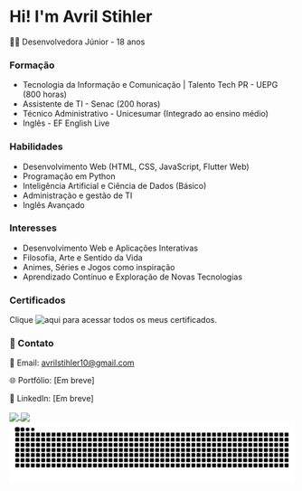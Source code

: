 #   Hi! I'm Avril Stihler

👩‍💻 Desenvolvedora Júnior - 18 anos

### Formação

- Tecnologia da Informação e Comunicação | Talento Tech PR - UEPG (800 horas)
- Assistente de TI - Senac (200 horas)
- Técnico Administrativo - Unicesumar (Integrado ao ensino médio)
- Inglês - EF English Live

### Habilidades

- Desenvolvimento Web (HTML, CSS, JavaScript, Flutter Web)
- Programação em Python
- Inteligência Artificial e Ciência de Dados (Básico)
- Administração e gestão de TI
- Inglês Avançado

### Interesses

- Desenvolvimento Web e Aplicações Interativas
- Filosofia, Arte e Sentido da Vida
- Animes, Séries e Jogos como inspiração
- Aprendizado Contínuo e Exploração de Novas Tecnologias

### Certificados
Clique ![aqui](avrilstihler/Certificados) para acessar todos os meus certificados.

### 📌 Contato

📧 Email: avrilstihler10@gmail.com

🌐 Portfólio: [Em breve]

💼 LinkedIn: [Em breve]

<a href= "https://github.com/avrilstihler/github-readme-stats">
  <img height=150 align="center" src="https://github-readme-stats.vercel.app/api?username=avrilstihler&show_icons=true&theme=github_dark_dimmed" />
</a>
<a href="https://github.com/avrilstihler/convoychat">
  <img height=150 align="center" src="https://github-readme-stats.vercel.app/api/top-langs?username=avrilstihler&layout=compact&langs_count=8&card_width=320&theme=github_dark_dimmed" />
</a>

<picture align="center">
  <source media="(prefers-color-scheme: dark)" srcset="https://raw.githubusercontent.com/avrilstihler/avrilstihler/output/github-contribution-grid-snake-dark.svg">
  <source media="(prefers-color-scheme: light)" srcset="https://raw.githubusercontent.com/avrilstihler/avrilstihler/output/github-contribution-grid-snake-dark.svg">
  <img align="center" alt="github contribution grid snake animation" src="https://raw.githubusercontent.com/avrilstihler/avrilstihler/output/github-contribution-grid-snake.svg">
</picture>

